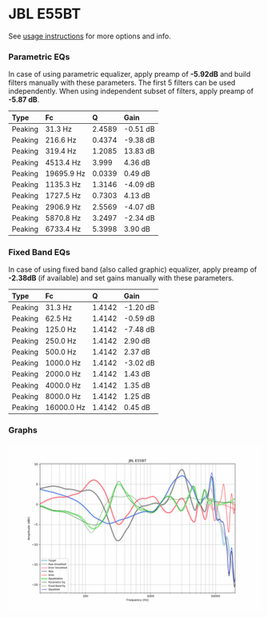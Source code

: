 # JBL E55BT
See [usage instructions](https://github.com/jaakkopasanen/AutoEq#usage) for more options and info.

### Parametric EQs
In case of using parametric equalizer, apply preamp of **-5.92dB** and build filters manually
with these parameters. The first 5 filters can be used independently.
When using independent subset of filters, apply preamp of **-5.87 dB**.

| Type    | Fc         |      Q | Gain     |
|:--------|:-----------|:-------|:---------|
| Peaking | 31.3 Hz    | 2.4589 | -0.51 dB |
| Peaking | 216.6 Hz   | 0.4374 | -9.38 dB |
| Peaking | 319.4 Hz   | 1.2085 | 13.83 dB |
| Peaking | 4513.4 Hz  | 3.999  | 4.36 dB  |
| Peaking | 19695.9 Hz | 0.0339 | 0.49 dB  |
| Peaking | 1135.3 Hz  | 1.3146 | -4.09 dB |
| Peaking | 1727.5 Hz  | 0.7303 | 4.13 dB  |
| Peaking | 2906.9 Hz  | 2.5569 | -4.07 dB |
| Peaking | 5870.8 Hz  | 3.2497 | -2.34 dB |
| Peaking | 6733.4 Hz  | 5.3998 | 3.90 dB  |

### Fixed Band EQs
In case of using fixed band (also called graphic) equalizer, apply preamp of **-2.38dB**
(if available) and set gains manually with these parameters.

| Type    | Fc         |      Q | Gain     |
|:--------|:-----------|:-------|:---------|
| Peaking | 31.3 Hz    | 1.4142 | -1.20 dB |
| Peaking | 62.5 Hz    | 1.4142 | -0.59 dB |
| Peaking | 125.0 Hz   | 1.4142 | -7.48 dB |
| Peaking | 250.0 Hz   | 1.4142 | 2.90 dB  |
| Peaking | 500.0 Hz   | 1.4142 | 2.37 dB  |
| Peaking | 1000.0 Hz  | 1.4142 | -3.02 dB |
| Peaking | 2000.0 Hz  | 1.4142 | 1.43 dB  |
| Peaking | 4000.0 Hz  | 1.4142 | 1.35 dB  |
| Peaking | 8000.0 Hz  | 1.4142 | 1.25 dB  |
| Peaking | 16000.0 Hz | 1.4142 | 0.45 dB  |

### Graphs
![](./JBL%20E55BT.png)